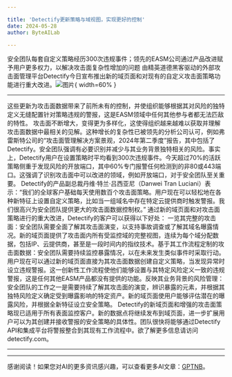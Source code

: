 ```yaml
---

title: 'Detectify更新策略与域视图，实现更好的控制'
date: 2024-05-28
author: ByteAILab

---
```


安全团队每套自定义策略经历300次违规事件；领先的EASM公司通过产品改进赋予用户更多权力，以解决攻击面复杂性增加的问题
由精英道德黑客驱动的外部攻击面管理平台Detectify今日宣布推出新的域页面和对现有的自定义攻击面策略功能进行重大改进。![图片](https://ai-techpark.com/wp-content/uploads/2024/05/Detectify-960x540.jpg){ width=60% }

---
这些更新为攻击面数据带来了前所未有的控制，并使组织能够根据其对风险的独特定义无缝配置针对策略违规的警报，这是EASM领域中任何其他参与者都无法匹敌的特性。
攻击面不断增大，变得更为多样化，这使得组织越来越难以获取并理解攻击面数据中最相关的见解。这种增长的复杂性已被领先的分析公司认可，例如弗雷斯特公司的“攻击面管理解决方案景观，2024年第二季度”报告，其中包括了Detectify。安全团队强调有必要识别并减少与其业务背景独特相关的风险。事实上，Detectify用户在设置策略时平均看到300次违规事件。今天超过70%的活跃策略侧重于发现风险的开放端口，其中60%专门报警任何检测到的非80或443端口。这强调了识别攻击面中可以改进的领域，例如开放端口，对于安全团队至关重要。
Detectify的产品副总裁丹维·特兰·吕西亚尼（Danwei Tran Luciani）表示：“我们的全球客户基础每天使用数百个攻击面策略。用户现在可以轻松地在各种新特征上设置自定义策略，比如当一组域名中存在特定云提供商时触发警报。我们很高兴为安全团队提供更大的攻击面数据控制权。”
通过新的域页面和对攻击面策略进行的重大改进，Detectify的客户可以获得以下好处：
一览其完整的攻击面：安全团队需要全面了解其攻击面演变，以支持事故调查或了解其域名曝露情况。新的域页面提供了攻击面内所有受监控域的完整视图，连续为每个域分配数据，包括IP、云提供商，甚至是一段时间内的指纹技术。基于其工作流程定制的攻击面数据：安全团队需要持续监控暴露情况，以在未来发生类似事件时采取行动。用户现在可以通过新的域页面直接为其攻击面数据创建自定义策略，当发现异常时设立违规警报。这一创新性工作流程使他们能够设置与其特定风险定义一致的违规警报，这是任何其他EASM产品都没有提供的功能。反映其业务背景的风险管理：安全团队的工作之一是需要持续了解其攻击面的演变，辨识暴露的元素，并根据其独特风险定义确定受到曝露影响的特定资产。新的域页面使用户能够评估潜在的曝露风险，并根据全新特征设立安全策略。
Detectify的新域页面和增强的攻击面策略现已适用于所有表面监控客户。新的数据点将继续发布到域页面，进一步扩展用户可以为其创建并接收警报的安全策略的具体性。团队很快将能够通过Detectify API和集成平台将警报整合到其现有工作流程中。欲了解更多信息请访问detectify.com。

---
---
感谢阅读！如果您对AI的更多资讯感兴趣，可以查看更多AI文章：[GPTNB](https://gptnb.com)。